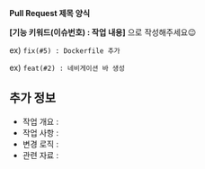 **Pull Request 제목 양식**

<b>[기능 키워드(이슈번호) : 작업 내용]</b> 으로 작성해주세요😉

ex) `fix(#5) : Dockerfile 추가`

ex) `feat(#2) : 네비게이션 바 생성`

## 추가 정보

- 작업 개요 :
- 작업 사항 :
- 변경 로직 :
- 관련 자료 :
